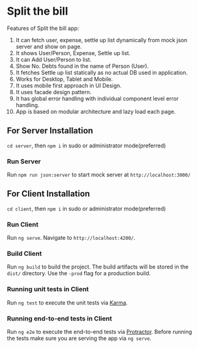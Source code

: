 # Split the bill

Features of Split the bill app:

1. It can fetch user, expense, settle up list dynamically from mock json server and show on page.
2. It shows User/Person, Expense, Settle up list.
3. It can Add User/Person to list.
4. Show No. Debts found in the name of Person (User).
5. It fetches Settle up list statically as no actual DB used in application.
6. Works for Desktop, Tablet and Mobile.
7. It uses mobile first approach in UI Design.
8. It uses facade design pattern.
9. It has global error handling with individual component level error handling.
10. App is based on modular architecture and lazy load each page.

## For Server Installation

`cd server`, then `npm i` in sudo or administrator mode(preferred)

### Run Server

Run `npm run json:server` to start mock server at `http://localhost:3000/`

## For Client Installation

`cd client`, then `npm i` in sudo or administrator mode(preferred)


### Run Client

Run `ng serve`. Navigate to `http://localhost:4200/`.


### Build Client

Run `ng build` to build the project. The build artifacts will be stored in the `dist/` directory. Use the `-prod` flag for a production build.

### Running unit tests in Client

Run `ng test` to execute the unit tests via [Karma](https://karma-runner.github.io).

### Running end-to-end tests in Client

Run `ng e2e` to execute the end-to-end tests via [Protractor](http://www.protractortest.org/).
Before running the tests make sure you are serving the app via `ng serve`.
